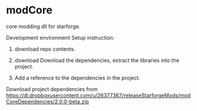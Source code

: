 modCore
=======

core modding dll for starforge.


Development environment Setup instruction:

1) download repo contents.

2) download Download the dependencies, extract the libraries into the project. 

3) Add a reference to the dependencies in the project.



Download project dependencies from https://dl.dropboxusercontent.com/u/26377367/releaseStarforgeMods/modCoreDependencies/2.0.0-beta.zip
 
